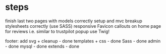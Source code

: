 
# steps
finish last two pages with models correctly setup and mvc
breakup stylesheets correctly (use SASS)
responsive
Favicon
callouts on home page for reviews i.e. similar to trustpilot popup
use Twig!

footer: add svg + cleanup - done
templates + css - done
Sass - done
admin - done
mysql - done
extends - done
